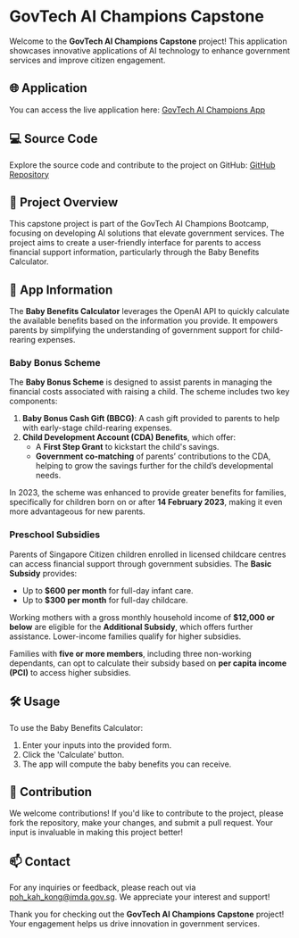 # GovTech AI Champions Capstone

Welcome to the **GovTech AI Champions Capstone** project! This application showcases innovative applications of AI technology to enhance government services and improve citizen engagement.

## 🌐 Application

You can access the live application here: [GovTech AI Champions App](https://ai-champions-bootcamp-capstone-hob7rvjpaxlv5wvbjbpfcb.streamlit.app)

## 💻 Source Code

Explore the source code and contribute to the project on GitHub: [GitHub Repository](https://github.com/strengthandwill/ai-champions-bootcamp-capstone)

## 📄 Project Overview

This capstone project is part of the GovTech AI Champions Bootcamp, focusing on developing AI solutions that elevate government services. The project aims to create a user-friendly interface for parents to access financial support information, particularly through the Baby Benefits Calculator.

## 🍼 App Information

The **Baby Benefits Calculator** leverages the OpenAI API to quickly calculate the available benefits based on the information you provide. It empowers parents by simplifying the understanding of government support for child-rearing expenses.

### Baby Bonus Scheme

The **Baby Bonus Scheme** is designed to assist parents in managing the financial costs associated with raising a child. The scheme includes two key components:

1. **Baby Bonus Cash Gift (BBCG)**: A cash gift provided to parents to help with early-stage child-rearing expenses.
2. **Child Development Account (CDA) Benefits**, which offer:
   - A **First Step Grant** to kickstart the child's savings.
   - **Government co-matching** of parents’ contributions to the CDA, helping to grow the savings further for the child’s developmental needs.

In 2023, the scheme was enhanced to provide greater benefits for families, specifically for children born on or after **14 February 2023**, making it even more advantageous for new parents.

### Preschool Subsidies

Parents of Singapore Citizen children enrolled in licensed childcare centres can access financial support through government subsidies. The **Basic Subsidy** provides:
- Up to **$600 per month** for full-day infant care.
- Up to **$300 per month** for full-day childcare.

Working mothers with a gross monthly household income of **$12,000 or below** are eligible for the **Additional Subsidy**, which offers further assistance. Lower-income families qualify for higher subsidies.

Families with **five or more members**, including three non-working dependants, can opt to calculate their subsidy based on **per capita income (PCI)** to access higher subsidies.

## 🛠️ Usage

To use the Baby Benefits Calculator:
1. Enter your inputs into the provided form.
2. Click the 'Calculate' button.
3. The app will compute the baby benefits you can receive.

## 🤝 Contribution

We welcome contributions! If you'd like to contribute to the project, please fork the repository, make your changes, and submit a pull request. Your input is invaluable in making this project better!

## 📫 Contact

For any inquiries or feedback, please reach out via [poh_kah_kong@imda.gov.sg](mailto:poh_kah_kong@imda.gov.sg). We appreciate your interest and support!

Thank you for checking out the **GovTech AI Champions Capstone** project! Your engagement helps us drive innovation in government services.
